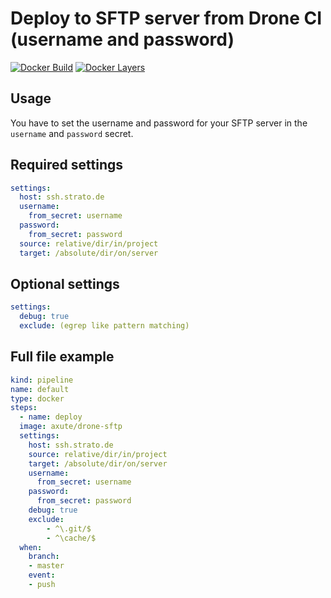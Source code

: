 # Deploy to SFTP server from Drone CI (username and password)

[![Docker Build](https://img.shields.io/docker/cloud/automated/axute/drone-sftp.svg)](https://hub.docker.com/r/axute/drone-sftp/)
[![Docker Layers](https://img.shields.io/docker/image-size/axute/drone-sftp)](https://hub.docker.com/r/axute/drone-sftp/)

## Usage

You have to set the username and password for your SFTP server in the `username` and `password` secret.

## Required settings

```yaml
settings:
  host: ssh.strato.de
  username:
    from_secret: username
  password:
    from_secret: password
  source: relative/dir/in/project
  target: /absolute/dir/on/server
```

## Optional settings

```yaml
settings:
  debug: true
  exclude: (egrep like pattern matching)
```

## Full file example

```yaml
kind: pipeline
name: default
type: docker
steps:
  - name: deploy
  image: axute/drone-sftp
  settings:
    host: ssh.strato.de
    source: relative/dir/in/project
    target: /absolute/dir/on/server
    username:
      from_secret: username
    password:
      from_secret: password
    debug: true
    exclude:
        - ^\.git/$
        - ^\cache/$
  when:
    branch:
    - master
    event:
    - push
```
